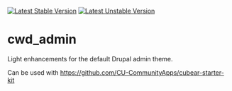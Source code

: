 [![Latest Stable Version](https://poser.pugx.org/cubear/cwd_admin/v/stable)](https://packagist.org/packages/cubear/cwd_admin)
[![Latest Unstable Version](https://poser.pugx.org/cubear/cwd_admin/v/unstable)](https://packagist.org/packages/cubear/cwd_admin)

# cwd_admin
Light enhancements for the default Drupal admin theme.

Can be used with https://github.com/CU-CommunityApps/cubear-starter-kit
